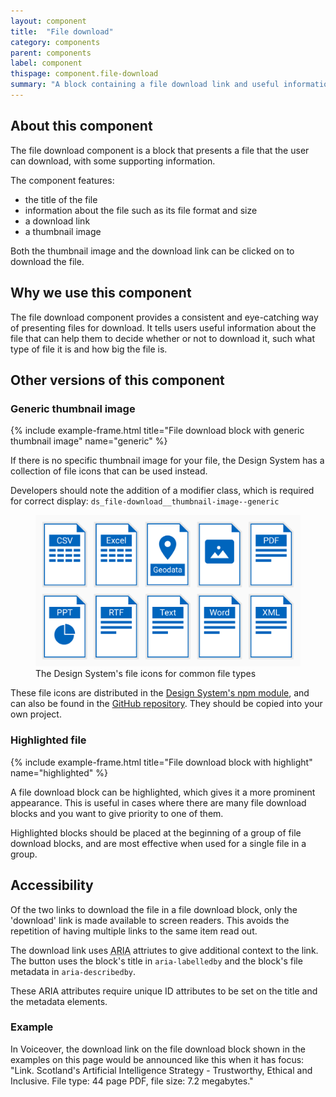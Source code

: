 ```yaml
---
layout: component
title:  "File download"
category: components
parent: components
label: component
thispage: component.file-download
summary: "A block containing a file download link and useful information about the file"
---
```


## About this component

The file download component is a block that presents a file that the user can download, with some supporting information.

The component features:
* the title of the file
* information about the file such as its file format and size
* a download link
* a thumbnail image

Both the thumbnail image and the download link can be clicked on to download the file.

## Why we use this component

The file download component provides a consistent and eye-catching way of presenting files for download. It tells users useful information about the file that can help them to decide whether or not to download it, such what type of file it is and how big the file is.

## Other versions of this component

### Generic thumbnail image

{% include example-frame.html title="File download block with generic thumbnail image" name="generic" %}

If there is no specific thumbnail image for your file, the Design System has a collection of file icons that can be used instead.

<div class="ds_inset-text">
    <div class="ds_inset-text__text">
    Developers should note the addition of a modifier class, which is required for correct display: <code>ds_file-download__thumbnail-image--generic</code>
    </div>
</div>

<figure class="example__content">
<img alt="Ten file icons for common file types" src="/assets/images/examples/file-icons.png">
<figcaption aria-hidden="true">The Design System's file icons for common file types</figcaption>
</figure>

These file icons are distributed in the [Design System's npm module](https://www.npmjs.com/package/@scottish-government/pattern-library), and can also be found in the [GitHub repository](https://github.com/scottishgovernment/pattern-library/tree/master/src/images/documents/svg). They should be copied into your own project.

### Highlighted file

{% include example-frame.html title="File download block with highlight" name="highlighted" %}

A file download block can be highlighted, which gives it a more prominent appearance. This is useful in cases where there are many file download blocks and you want to give priority to one of them.

Highlighted blocks should be placed at the beginning of a group of file download blocks, and are most effective when used for a single file in a group.

## Accessibility

Of the two links to download the file in a file download block, only the 'download' link is made available to screen readers. This avoids the repetition of having multiple links to the same item read out.

The download link uses <abbr title="Accessible Rich Internet Applications">ARIA</abbr> attriutes to give additional context to the link. The button uses the block's title in `aria-labelledby` and the block's file metadata in `aria-describedby`. 

These ARIA attributes require unique ID attributes to be set on the title and the metadata elements.

### Example

In Voiceover, the download link on the file download block shown in the examples on this page would be announced like this when it has focus: "Link. Scotland's Artificial Intelligence Strategy - Trustworthy, Ethical and Inclusive. File type: 44 page PDF, file size: 7.2 megabytes."
